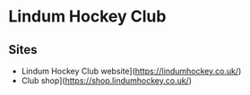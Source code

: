 # Lindum Hockey Club

## Sites
* Lindum Hockey Club website](https://lindumhockey.co.uk/)
* Club shop](https://shop.lindumhockey.co.uk/)